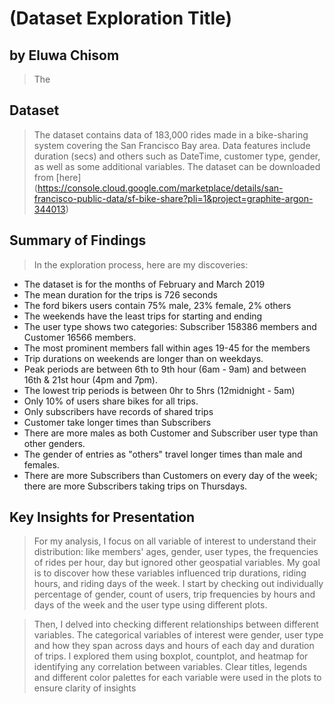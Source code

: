 # (Dataset Exploration Title)
## by Eluwa Chisom

> The 


## Dataset

> The dataset contains data of 183,000 rides made in a bike-sharing system covering the San Francisco Bay area. Data features include duration (secs) and others such as DateTime, customer type, gender, as well as some additional variables. The dataset can be downloaded from [here] (https://console.cloud.google.com/marketplace/details/san-francisco-public-data/sf-bike-share?pli=1&project=graphite-argon-344013)


## Summary of Findings

> In the exploration process, here are my discoveries:

- The dataset is for the months of February and March 2019
- The mean duration for the trips is 726 seconds
- The ford bikers users contain 75% male, 23% female, 2% others
- The weekends have the least trips for starting and ending
- The user type shows two categories: Subscriber 158386 members and Customer 16566 members.
- The most prominent members fall within ages 19-45 for the members
- Trip durations on weekends are longer than on weekdays.
- Peak periods are between 6th to 9th hour (6am - 9am) and between 16th & 21st hour (4pm and 7pm). 
- The lowest trip periods is between 0hr to 5hrs (12midnight - 5am)
- Only 10% of users share bikes for all trips.
- Only subscribers have records of shared trips
- Customer take longer times than Subscribers
- There are more males as both Customer and Subscriber user type than other genders.
- The gender of entries as "others" travel longer times than male and females.
- There are more Subscribers than Customers on every day of the week; there are more Subscribers taking trips on Thursdays.


## Key Insights for Presentation

> For my analysis, I focus on all variable of interest to understand their distribution: like members' ages, gender, user types, the frequencies of rides per hour, day but ignored other geospatial variables. My goal is to discover how these variables influenced trip durations, riding hours, and riding days of the week. I start by checking out individually percentage of gender, count of users, trip frequencies by hours and days of the week and the user type using different plots. 

> Then, I delved into checking different relationships between different variables. The categorical variables of interest were gender, user type and how they span across days and hours of each day and duration of trips. I explored them using boxplot, countplot, and heatmap for identifying any correlation between variables. Clear titles, legends and different color palettes for each variable were used in the plots to ensure clarity of insights

